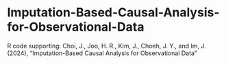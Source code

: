 # Imputation-Based-Causal-Analysis-for-Observational-Data
R code supporting:
Choi, J., Joo, H. R., Kim, J., Choeh, J. Y., and Im, J. (2024), “Imputation-Based Causal Analysis for Observational Data”
